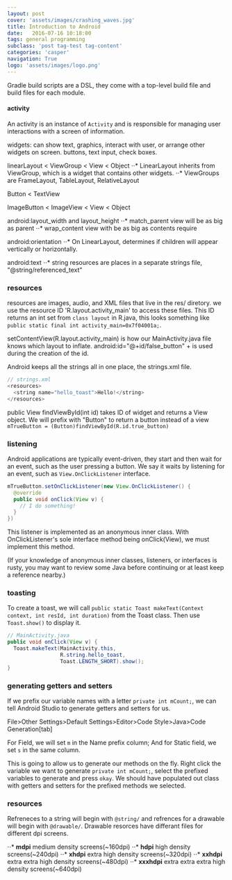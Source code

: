 ```yaml
---
layout: post
cover: 'assets/images/crashing_waves.jpg'
title: Introduction to Android
date:   2016-07-16 10:18:00
tags: general programming
subclass: 'post tag-test tag-content'
categories: 'casper'
navigation: True
logo: 'assets/images/logo.png'
---
```



Gradle build scripts are a DSL, they come with a top-level build file and build files for each module.

#### activity
An activity is an instance of `Activity` and is responsible for managing user interactions with a screen of information.

widgets: can show text, graphics, interact with user, or arrange other widgets on screen. buttons, text input, check boxes.



linearLayout < ViewGroup < View < Object
⋅⋅* LinearLayout inherits from ViewGroup, which is a widget that contains other widgets.
⋅⋅* ViewGroups are FrameLayout, TableLayout, RelativeLayout

Button < TextView

ImageButton < ImageView < View < Object

android:layout_width and layout_height
⋅⋅* match_parent view will be as big as parent
⋅⋅* wrap_content view with be as big as contents require

android:orientation
⋅⋅* On LinearLayout, determines if children will appear vertically or horizontally.

android:text
⋅⋅* string resources are places in a separate strings file, "@string/referenced_text"



### resources

resources are images, audio, and XML files that live in the res/ diretory. we use the resource ID 'R.layout.activity_main' to access these files. This ID returns an int set from `class layout` in R.java, this looks something like  `public static final int activity_main=0x7f04001a;`. 

setContentView(R.layout.activity_main) is how our MainActivity.java file knows which layout to inflate. android:id="@+id/false_button" + is used during the creation of the id.

Android keeps all the strings all in one place, the strings.xml file. 
````java
// strings.xml
<resources>
  <string name="hello_toast">Hello!</string>
</resources>
````

public View findViewById(int id) takes ID of widget and returns a View object. We will prefix with "Button" to return a button instead of a view `mTrueButton = (Button)findViewById(R.id.true_button)`

### listening

Android applications are typically event-driven, they start and then wait for an event, such as the user pressing a button. We say it waits by listening for an event, such as `View.OnClickListener` interface.

````java
mTrueButton.setOnClickListener(new View.OnClickListener() {
  @override
  public void onClick(View v) {
    // I do something!
  }
})
````

This listener is implemented as an anonymous inner class. With OnClickListener's sole interface method being onClick(View), we must implement this method.

(If your knowledge of anonymous inner classes, listeners, or interfaces is rusty, you may want to review some Java before continuing or at least keep a reference nearby.)

### toasting

To create a toast, we will call `public static Toast makeText(Context context, int resId, int duration)` from the Toast class. Then use `Toast.show()` to display it.

````java
// MainActivity.java
public void onClick(View v) {
  Toast.makeText(MainActivity.this,
                 R.string.hello_toast,
                 Toast.LENGTH_SHORT).show();
}
````

### generating getters and setters

If we prefix our variable names with a letter `private int mCount;`, we can tell Android Studio to generate getters and setters for us.

File>Other Settings>Default Settings>Editor>Code Style>Java>Code Generation[tab]

For Field, we will set `m` in the Name prefix column;
And for Static field, we set `s` in the same column.

This is going to allow us to generate our methods on the fly. Right click the variable we want to generate `private int mCount;`, select the prefixed variables to generate and press `okay`. We should have populated out class with getters and setters for the prefixed methods we selected.


### resources

Refreneces to a string will begin with `@string/` and refrences for a drawable will begin with `@drawable/`. Drawable resorces have differant files for different dpi screens.

⋅⋅* __mdpi__ medium density screens(~160dpi)
⋅⋅* __hdpi__ high density screens(~240dpi)
⋅⋅* __xhdpi__ extra high density screens(~320dpi)
⋅⋅* __xxhdpi__ extra extra high density screens(~480dpi)
⋅⋅* __xxxhdpi__ extra extra extra high density screens(~640dpi)












